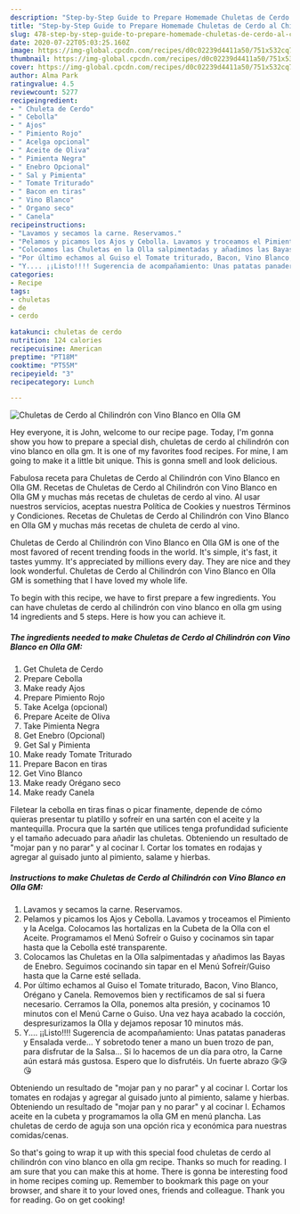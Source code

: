 ```yaml
---
description: "Step-by-Step Guide to Prepare Homemade Chuletas de Cerdo al Chilindrón con Vino Blanco en Olla GM"
title: "Step-by-Step Guide to Prepare Homemade Chuletas de Cerdo al Chilindrón con Vino Blanco en Olla GM"
slug: 478-step-by-step-guide-to-prepare-homemade-chuletas-de-cerdo-al-chilindron-con-vino-blanco-en-olla-gm
date: 2020-07-22T05:03:25.160Z
image: https://img-global.cpcdn.com/recipes/d0c02239d4411a50/751x532cq70/chuletas-de-cerdo-al-chilindron-con-vino-blanco-en-olla-gm-foto-principal.jpg
thumbnail: https://img-global.cpcdn.com/recipes/d0c02239d4411a50/751x532cq70/chuletas-de-cerdo-al-chilindron-con-vino-blanco-en-olla-gm-foto-principal.jpg
cover: https://img-global.cpcdn.com/recipes/d0c02239d4411a50/751x532cq70/chuletas-de-cerdo-al-chilindron-con-vino-blanco-en-olla-gm-foto-principal.jpg
author: Alma Park
ratingvalue: 4.5
reviewcount: 5277
recipeingredient:
- " Chuleta de Cerdo"
- " Cebolla"
- " Ajos"
- " Pimiento Rojo"
- " Acelga opcional"
- " Aceite de Oliva"
- " Pimienta Negra"
- " Enebro Opcional"
- " Sal y Pimienta"
- " Tomate Triturado"
- " Bacon en tiras"
- " Vino Blanco"
- " Organo seco"
- " Canela"
recipeinstructions:
- "Lavamos y secamos la carne. Reservamos."
- "Pelamos y picamos los Ajos y Cebolla. Lavamos y troceamos el Pimiento y la Acelga. Colocamos las hortalizas en la Cubeta de la Olla con el Aceite. Programamos el Menú Sofreír o Guiso y cocinamos sin tapar hasta que la Cebolla esté transparente."
- "Colocamos las Chuletas en la Olla salpimentadas y añadimos las Bayas de Enebro. Seguimos cocinando sin tapar en el Menú Sofreír/Guiso hasta que la Carne esté sellada."
- "Por último echamos al Guiso el Tomate triturado, Bacon, Vino Blanco, Orégano y Canela. Removemos bien y rectificamos de sal si fuera necesario. Cerramos la Olla, ponemos alta presión, y cocinamos 10 minutos con el Menú Carne o Guiso. Una vez haya acabado la cocción, despresurizamos la Olla y dejamos reposar 10 minutos más."
- "Y.... ¡¡Listo!!!! Sugerencia de acompañamiento: Unas patatas panaderas y Ensalada verde... Y sobretodo tener a mano un buen trozo de pan, para disfrutar de la Salsa... Si lo hacemos de un día para otro, la Carne aún estará más gustosa. Espero que lo disfrutéis. Un fuerte abrazo 😘😘😘"
categories:
- Recipe
tags:
- chuletas
- de
- cerdo

katakunci: chuletas de cerdo 
nutrition: 124 calories
recipecuisine: American
preptime: "PT18M"
cooktime: "PT55M"
recipeyield: "3"
recipecategory: Lunch

---
```



![Chuletas de Cerdo al Chilindrón con Vino Blanco en Olla GM](https://img-global.cpcdn.com/recipes/d0c02239d4411a50/751x532cq70/chuletas-de-cerdo-al-chilindron-con-vino-blanco-en-olla-gm-foto-principal.jpg)

Hey everyone, it is John, welcome to our recipe page. Today, I'm gonna show you how to prepare a special dish, chuletas de cerdo al chilindrón con vino blanco en olla gm. It is one of my favorites food recipes. For mine, I am going to make it a little bit unique. This is gonna smell and look delicious.

Fabulosa receta para Chuletas de Cerdo al Chilindrón con Vino Blanco en Olla GM. Recetas de Chuletas de Cerdo al Chilindrón con Vino Blanco en Olla GM y muchas más recetas de chuletas de cerdo al vino. Al usar nuestros servicios, aceptas nuestra Política de Cookies y nuestros Términos y Condiciones. Recetas de Chuletas de Cerdo al Chilindrón con Vino Blanco en Olla GM y muchas más recetas de chuleta de cerdo al vino.

Chuletas de Cerdo al Chilindrón con Vino Blanco en Olla GM is one of the most favored of recent trending foods in the world. It's simple, it's fast, it tastes yummy. It's appreciated by millions every day. They are nice and they look wonderful. Chuletas de Cerdo al Chilindrón con Vino Blanco en Olla GM is something that I have loved my whole life.


To begin with this recipe, we have to first prepare a few ingredients. You can have chuletas de cerdo al chilindrón con vino blanco en olla gm using 14 ingredients and 5 steps. Here is how you can achieve it.

<!--inarticleads1-->

##### The ingredients needed to make Chuletas de Cerdo al Chilindrón con Vino Blanco en Olla GM:

1. Get  Chuleta de Cerdo
1. Prepare  Cebolla
1. Make ready  Ajos
1. Prepare  Pimiento Rojo
1. Take  Acelga (opcional)
1. Prepare  Aceite de Oliva
1. Take  Pimienta Negra
1. Get  Enebro (Opcional)
1. Get  Sal y Pimienta
1. Make ready  Tomate Triturado
1. Prepare  Bacon en tiras
1. Get  Vino Blanco
1. Make ready  Orégano seco
1. Make ready  Canela


Filetear la cebolla en tiras finas o picar finamente, depende de cómo quieras presentar tu platillo y sofreír en una sartén con el aceite y la mantequilla. Procura que la sartén que utilices tenga profundidad suficiente y el tamaño adecuado para añadir las chuletas. Obteniendo un resultado de &#34;mojar pan y no parar&#34; y al cocinar l. Cortar los tomates en rodajas y agregar al guisado junto al pimiento, salame y hierbas. 

<!--inarticleads2-->

##### Instructions to make Chuletas de Cerdo al Chilindrón con Vino Blanco en Olla GM:

1. Lavamos y secamos la carne. Reservamos.
1. Pelamos y picamos los Ajos y Cebolla. Lavamos y troceamos el Pimiento y la Acelga. Colocamos las hortalizas en la Cubeta de la Olla con el Aceite. Programamos el Menú Sofreír o Guiso y cocinamos sin tapar hasta que la Cebolla esté transparente.
1. Colocamos las Chuletas en la Olla salpimentadas y añadimos las Bayas de Enebro. Seguimos cocinando sin tapar en el Menú Sofreír/Guiso hasta que la Carne esté sellada.
1. Por último echamos al Guiso el Tomate triturado, Bacon, Vino Blanco, Orégano y Canela. Removemos bien y rectificamos de sal si fuera necesario. Cerramos la Olla, ponemos alta presión, y cocinamos 10 minutos con el Menú Carne o Guiso. Una vez haya acabado la cocción, despresurizamos la Olla y dejamos reposar 10 minutos más.
1. Y.... ¡¡Listo!!!! Sugerencia de acompañamiento: Unas patatas panaderas y Ensalada verde... Y sobretodo tener a mano un buen trozo de pan, para disfrutar de la Salsa... Si lo hacemos de un día para otro, la Carne aún estará más gustosa. Espero que lo disfrutéis. Un fuerte abrazo 😘😘😘


Obteniendo un resultado de &#34;mojar pan y no parar&#34; y al cocinar l. Cortar los tomates en rodajas y agregar al guisado junto al pimiento, salame y hierbas. Obteniendo un resultado de &#34;mojar pan y no parar&#34; y al cocinar l. Echamos aceite en la cubeta y programamos la olla GM en menú plancha. Las chuletas de cerdo de aguja son una opción rica y económica para nuestras comidas/cenas. 

So that's going to wrap it up with this special food chuletas de cerdo al chilindrón con vino blanco en olla gm recipe. Thanks so much for reading. I am sure that you can make this at home. There is gonna be interesting food in home recipes coming up. Remember to bookmark this page on your browser, and share it to your loved ones, friends and colleague. Thank you for reading. Go on get cooking!
